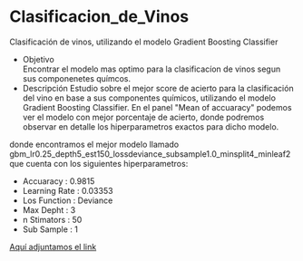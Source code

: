 # Clasificacion_de_Vinos
 Clasificación de vinos, utilizando el modelo  Gradient Boosting Classifier
* Objetivo   
Encontrar el modelo mas optimo para la clasificacíon de vinos segun sus componenetes químcos.
* Descripción
Estudio sobre el mejor score de acierto para la clasificación del vino en base a sus componentes químicos, utilizando el modelo Gradient Boosting Classifier.
En el panel "Mean of accuaracy" podemos ver el modelo con mejor porcentaje de acierto, donde podremos observar en detalle los hiperparametros exactos para dicho modelo.

donde encontramos el mejor modelo llamado gbm_lr0.25_depth5_est150_lossdeviance_subsample1.0_minsplit4_minleaf2 que cuenta con los siguientes hiperparametros:
   * Accuaracy : 0.9815
   * Learning Rate : 0.03353
   * Los Function : Deviance
   * Max Depht : 3
   * n Stimators : 50
   * Sub Sample : 1

[Aquí adjuntamos el link](https://api.wandb.ai/links/nico_dpc/gg4t9928)




